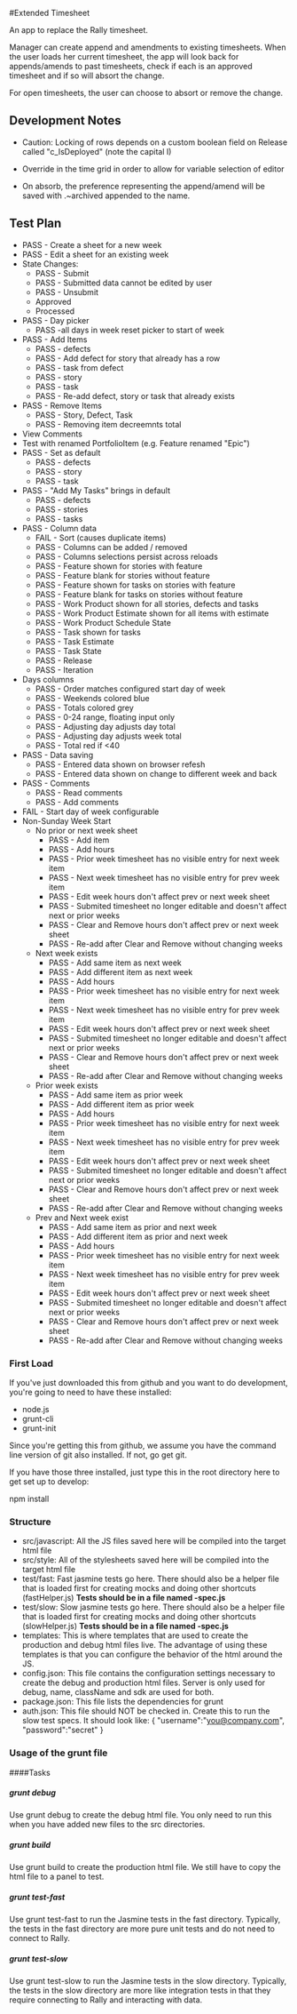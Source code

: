 #Extended Timesheet

An app to replace the Rally timesheet.

Manager can create append and amendments to existing timesheets.  When the user loads her current timesheet, 
the app will look back for appends/amends to past timesheets, check if each is an approved timesheet and if so will
absort the change.

For open timesheets, the user can choose to absort or remove the change.

## Development Notes

* Caution: Locking of rows depends on a custom boolean field on Release called "c_IsDeployed"  (note the capital I)
* Override in the time grid in order to allow for variable selection of editor

* On absorb, the preference representing the append/amend will be saved with .~archived appended to the name.

## Test Plan
* PASS - Create a sheet for a new week
* PASS - Edit a sheet for an existing week
* State Changes:
   * PASS - Submit
   * PASS - Submitted data cannot be edited by user
   * PASS - Unsubmit
   * Approved
   * Processed
* PASS - Day picker
   * PASS -all days in week reset picker to start of week
* PASS - Add Items
   * PASS - defects
   * PASS - Add defect for story that already has a row
   * PASS - task from defect
   * PASS - story
   * PASS - task
   * PASS - Re-add defect, story or task that already exists
* PASS - Remove Items
   * PASS - Story, Defect, Task
   * PASS - Removing item decreemnts total
* View Comments
* Test with renamed PortfolioItem (e.g. Feature renamed "Epic")
* PASS - Set as default
   * PASS - defects
   * PASS - story
   * PASS - task
* PASS - "Add My Tasks" brings in default
   * PASS - defects
   * PASS - stories
   * PASS - tasks
* PASS - Column data
   * FAIL - Sort (causes duplicate items)
   * PASS - Columns can be added / removed
   * PASS - Columns selections persist across reloads
   * PASS - Feature shown for stories with feature
   * PASS - Feature blank for stories without feature
   * PASS - Feature shown for tasks on stories with feature
   * PASS - Feature blank for tasks on stories without feature
   * PASS - Work Product shown for all stories, defects and tasks
   * PASS - Work Product Estimate shown for all items with estimate
   * PASS - Work Product Schedule State
   * PASS - Task shown for tasks
   * PASS - Task Estimate
   * PASS - Task State
   * PASS - Release
   * PASS - Iteration
* Days columns
   * PASS - Order matches configured start day of week
   * PASS - Weekends colored blue
   * PASS - Totals colored grey
   * PASS - 0-24 range, floating input only
   * PASS - Adjusting day adjusts day total
   * PASS - Adjusting day adjusts week total
   * PASS - Total red if <40
 * PASS - Data saving
   * PASS - Entered data shown on browser refesh
   * PASS - Entered data shown on change to different week and back
* PASS - Comments
   * PASS - Read comments
   * PASS - Add comments
* FAIL - Start day of week configurable
* Non-Sunday Week Start
   * No prior or next week sheet
       * PASS - Add item 
       * PASS - Add hours
       * PASS - Prior week timesheet has no visible entry for next week item
       * PASS - Next week timesheet has no visible entry for prev week item
       * PASS - Edit week hours don't affect prev or next week sheet
       * PASS - Submited timesheet no longer editable and doesn't affect next or prior weeks
       * PASS - Clear and Remove hours don't affect prev or next week sheet
       * PASS - Re-add after Clear and Remove without changing weeks
   * Next week exists
       * PASS - Add same item as next week
       * PASS - Add different item as next week
       * PASS - Add hours
       * PASS - Prior week timesheet has no visible entry for next week item
       * PASS - Next week timesheet has no visible entry for prev week item
       * PASS - Edit week hours don't affect prev or next week sheet
       * PASS - Submited timesheet no longer editable and doesn't affect next or prior weeks
       * PASS - Clear and Remove hours don't affect prev or next week sheet
       * PASS - Re-add after Clear and Remove without changing weeks
  * Prior week exists
       * PASS - Add same item as prior week
       * PASS - Add different item as prior week
       * PASS - Add hours
       * PASS - Prior week timesheet has no visible entry for next week item
       * PASS - Next week timesheet has no visible entry for prev week item
       * PASS - Edit week hours don't affect prev or next week sheet
       * PASS - Submited timesheet no longer editable and doesn't affect next or prior weeks
       * PASS - Clear and Remove hours don't affect prev or next week sheet
       * PASS - Re-add after Clear and Remove without changing weeks
   * Prev and Next week exist
       * PASS - Add same item as prior and next week
       * PASS - Add different item as prior and next week
       * PASS - Add hours
       * PASS - Prior week timesheet has no visible entry for next week item
       * PASS - Next week timesheet has no visible entry for prev week item
       * PASS - Edit week hours don't affect prev or next week sheet
       * PASS - Submited timesheet no longer editable and doesn't affect next or prior weeks
       * PASS - Clear and Remove hours don't affect prev or next week sheet
       * PASS - Re-add after Clear and Remove without changing weeks

### First Load

If you've just downloaded this from github and you want to do development, 
you're going to need to have these installed:

 * node.js
 * grunt-cli
 * grunt-init
 
Since you're getting this from github, we assume you have the command line
version of git also installed.  If not, go get git.

If you have those three installed, just type this in the root directory here
to get set up to develop:

  npm install

### Structure

  * src/javascript:  All the JS files saved here will be compiled into the 
  target html file
  * src/style: All of the stylesheets saved here will be compiled into the 
  target html file
  * test/fast: Fast jasmine tests go here.  There should also be a helper 
  file that is loaded first for creating mocks and doing other shortcuts
  (fastHelper.js) **Tests should be in a file named <something>-spec.js**
  * test/slow: Slow jasmine tests go here.  There should also be a helper
  file that is loaded first for creating mocks and doing other shortcuts 
  (slowHelper.js) **Tests should be in a file named <something>-spec.js**
  * templates: This is where templates that are used to create the production
  and debug html files live.  The advantage of using these templates is that
  you can configure the behavior of the html around the JS.
  * config.json: This file contains the configuration settings necessary to
  create the debug and production html files.  Server is only used for debug,
  name, className and sdk are used for both.
  * package.json: This file lists the dependencies for grunt
  * auth.json: This file should NOT be checked in.  Create this to run the
  slow test specs.  It should look like:
    {
        "username":"you@company.com",
        "password":"secret"
    }
  
### Usage of the grunt file
####Tasks
    
##### grunt debug

Use grunt debug to create the debug html file.  You only need to run this when you have added new files to
the src directories.

##### grunt build

Use grunt build to create the production html file.  We still have to copy the html file to a panel to test.

##### grunt test-fast

Use grunt test-fast to run the Jasmine tests in the fast directory.  Typically, the tests in the fast 
directory are more pure unit tests and do not need to connect to Rally.

##### grunt test-slow

Use grunt test-slow to run the Jasmine tests in the slow directory.  Typically, the tests in the slow
directory are more like integration tests in that they require connecting to Rally and interacting with
data.
